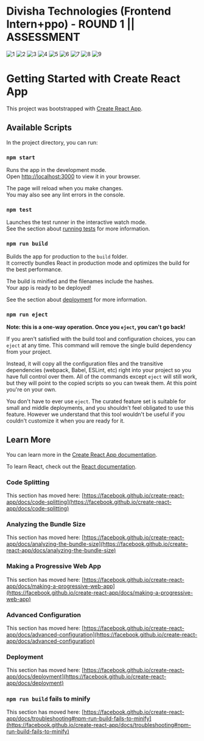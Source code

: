 # Divisha Technologies (Frontend Intern+ppo)  - ROUND 1 || ASSESSMENT
![1](https://github.com/sayanghoshofficial/Startup/assets/99132893/67fb75c0-5424-4b84-bbd2-ce2d35fa3d0f)
![2](https://github.com/sayanghoshofficial/Startup/assets/99132893/3d75b62c-4155-45b8-a198-9cf319fbb386)
![3](https://github.com/sayanghoshofficial/Startup/assets/99132893/6cfa9b5e-6c95-4b09-88d5-3e3bd2b19c24)
![4](https://github.com/sayanghoshofficial/Startup/assets/99132893/e04c5c2e-e793-49c6-b877-1754e8a1c97a)
![5](https://github.com/sayanghoshofficial/Startup/assets/99132893/5a31d4fa-416c-4912-a243-0c47902dca92)
![6](https://github.com/sayanghoshofficial/Startup/assets/99132893/058f1cac-a408-484f-a83e-45cf1806150d)
![7](https://github.com/sayanghoshofficial/Startup/assets/99132893/dc96dfe1-a626-47bd-a8bc-d804e55a4b5d)
![8](https://github.com/sayanghoshofficial/Startup/assets/99132893/89eaed1a-e262-413a-b6e6-f43623df6293)
![9](https://github.com/sayanghoshofficial/Startup/assets/99132893/4c249f12-b996-4e57-895d-ff7bc83f903c)






















# Getting Started with Create React App

This project was bootstrapped with [Create React App](https://github.com/facebook/create-react-app).

## Available Scripts

In the project directory, you can run:

### `npm start`

Runs the app in the development mode.\
Open [http://localhost:3000](http://localhost:3000) to view it in your browser.

The page will reload when you make changes.\
You may also see any lint errors in the console.

### `npm test`

Launches the test runner in the interactive watch mode.\
See the section about [running tests](https://facebook.github.io/create-react-app/docs/running-tests) for more information.

### `npm run build`

Builds the app for production to the `build` folder.\
It correctly bundles React in production mode and optimizes the build for the best performance.

The build is minified and the filenames include the hashes.\
Your app is ready to be deployed!

See the section about [deployment](https://facebook.github.io/create-react-app/docs/deployment) for more information.

### `npm run eject`

**Note: this is a one-way operation. Once you `eject`, you can't go back!**

If you aren't satisfied with the build tool and configuration choices, you can `eject` at any time. This command will remove the single build dependency from your project.

Instead, it will copy all the configuration files and the transitive dependencies (webpack, Babel, ESLint, etc) right into your project so you have full control over them. All of the commands except `eject` will still work, but they will point to the copied scripts so you can tweak them. At this point you're on your own.

You don't have to ever use `eject`. The curated feature set is suitable for small and middle deployments, and you shouldn't feel obligated to use this feature. However we understand that this tool wouldn't be useful if you couldn't customize it when you are ready for it.

## Learn More

You can learn more in the [Create React App documentation](https://facebook.github.io/create-react-app/docs/getting-started).

To learn React, check out the [React documentation](https://reactjs.org/).

### Code Splitting

This section has moved here: [https://facebook.github.io/create-react-app/docs/code-splitting](https://facebook.github.io/create-react-app/docs/code-splitting)

### Analyzing the Bundle Size

This section has moved here: [https://facebook.github.io/create-react-app/docs/analyzing-the-bundle-size](https://facebook.github.io/create-react-app/docs/analyzing-the-bundle-size)

### Making a Progressive Web App

This section has moved here: [https://facebook.github.io/create-react-app/docs/making-a-progressive-web-app](https://facebook.github.io/create-react-app/docs/making-a-progressive-web-app)

### Advanced Configuration

This section has moved here: [https://facebook.github.io/create-react-app/docs/advanced-configuration](https://facebook.github.io/create-react-app/docs/advanced-configuration)

### Deployment

This section has moved here: [https://facebook.github.io/create-react-app/docs/deployment](https://facebook.github.io/create-react-app/docs/deployment)

### `npm run build` fails to minify

This section has moved here: [https://facebook.github.io/create-react-app/docs/troubleshooting#npm-run-build-fails-to-minify](https://facebook.github.io/create-react-app/docs/troubleshooting#npm-run-build-fails-to-minify)
